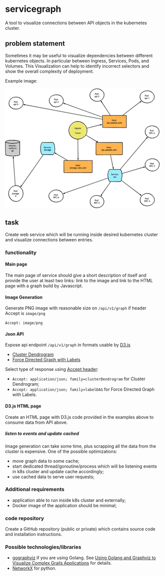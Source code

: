 # servicegraph

A tool to visualize connections between API objects in the kubernetes cluster.

## problem statement

Sometimes it may be useful to visualize dependencies between different kubernetes objects. In particular between Ingress, Services, Pods, and Volumes. This Visualization can help to identify incorrect selectors and show the overall complexity of deployment.

Example image:

![our own dynamic DNS](./k8sconnections.png)

## task

Create web service which will be running inside desired kubernetes cluster and visualize connections between entries.

### functionality

#### Main page

The main page of service should give a short description of itself and provide the user at least two links: link to the image and link to the HTML page with a graph build by Javascript.

#### Image Generation

Generate PNG image with reasonable size on `/api/v1/graph` if header Accept is `image/png`

```
Accept: image/png
```

#### Json API

Expose api endpoint `/api/v1/graph` in formats usable by [D3.js](https://d3js.org/)

* [Cluster Dendrogram](https://observablehq.com/@d3/cluster-dendrogram)
* [Force Directed Graph with Labels](https://bl.ocks.org/heybignick/3faf257bbbbc7743bb72310d03b86ee8)

Select type of response using [Accept header](https://www.w3.org/Protocols/rfc2616/rfc2616-sec14.html):

* ```Accept: application/json; family=clusterDendrogram``` for Cluster Dendrogram;
* ```Accept: application/json; family=labelDAG``` for Force Directed Graph with Labels.

#### D3.js HTML page

Create an HTML page with D3.js code provided in the examples above to consume data from API above.

##### listen to events and update cached

Image generation can take some time, plus scrapping all the data from the cluster is expensive. One of the possible optimizations:

* move graph data to some cache;
* start dedicated thread/goroutine/process which will be listening events in k8s cluster and update cache accordingly;
* use cached data to serve user requests;

### Additional requirements

* application able to run inside k8s cluster and externally;
* Docker image of the application should be minimal;

### code repository

Create a GitHub repository (public or private) which contains source code and installation instructions.

### Possible technologies/libraries

* [gographviz](https://github.com/awalterschulze/gographviz) if you are using Golang. See [Using Golang and Graphviz to Visualize Complex Grails Applications](https://ilikeorangutans.github.io/2014/05/03/using-golang-and-graphviz-to-visualize-complex-grails-applications/) for details.
* [NetworkX](https://networkx.github.io) for python.
